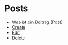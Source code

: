 # Posts

  - [Was ist ein Beitrag (Post)](./01_what_is_a_post.md) 
  - [Create](./02_create.md) 
  - [Edit](./03_edit.md) 
  - [Delete](./04_delete.md) 
